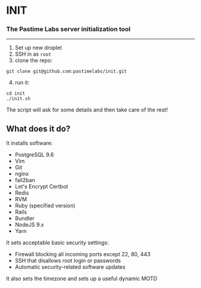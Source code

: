 # INIT
### The Pastime Labs server initialization tool
---
1. Set up new droplet
2. SSH in as `root`
3. clone the repo:

```
git clone git@github.com:pastimelabs/init.git
```

4. run it:

```
cd init
./init.sh
```

The script will ask for some details and then take care of the rest!

## What does it do?

It installs software:

* PostgreSQL 9.6
* Vim
* Git
* nginx
* fail2ban
* Let's Encrypt Certbot
* Redis
* RVM
* Ruby (specified version)
* Rails
* Bundler
* NodeJS 9.x
* Yarn

It sets acceptable basic security settings:

* Firewall blocking all incoming ports except 22, 80, 443
* SSH that disallows root login or passwords
* Automatic security-related software updates

It also sets the timezone and sets up a useful dynamic MOTD
